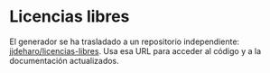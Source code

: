 # Licencias libres

El generador se ha trasladado a un repositorio independiente: [jjdeharo/licencias-libres](https://github.com/jjdeharo/licencias-libres). Usa esa URL para acceder al código y a la documentación actualizados.

